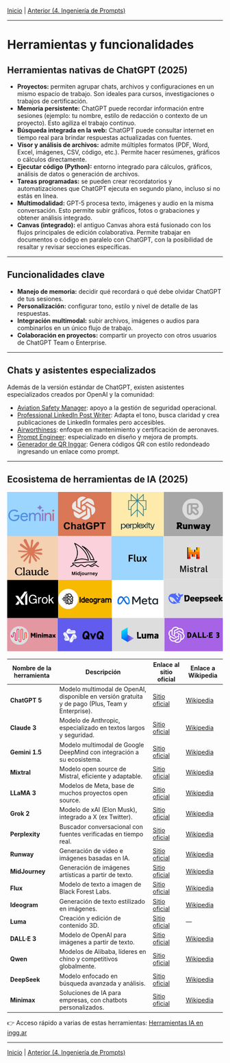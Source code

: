 [Inicio](./README.md) | [Anterior (4. Ingeniería de Prompts)](./3-IngPrompts.md)

---

# Herramientas y funcionalidades

## Herramientas nativas de ChatGPT (2025)

* **Proyectos:** permiten agrupar chats, archivos y configuraciones en un mismo espacio de trabajo. Son ideales para cursos, investigaciones o trabajos de certificación.
* **Memoria persistente:** ChatGPT puede recordar información entre sesiones (ejemplo: tu nombre, estilo de redacción o contexto de un proyecto). Esto agiliza el trabajo continuo.
* **Búsqueda integrada en la web:** ChatGPT puede consultar internet en tiempo real para brindar respuestas actualizadas con fuentes.
* **Visor y análisis de archivos:** admite múltiples formatos (PDF, Word, Excel, imágenes, CSV, código, etc.). Permite hacer resúmenes, gráficos o cálculos directamente.
* **Ejecutar código (Python):** entorno integrado para cálculos, gráficos, análisis de datos o generación de archivos.
* **Tareas programadas:** se pueden crear recordatorios y automatizaciones que ChatGPT ejecuta en segundo plano, incluso si no estás en línea.
* **Multimodalidad:** GPT-5 procesa texto, imágenes y audio en la misma conversación. Esto permite subir gráficos, fotos o grabaciones y obtener análisis integrado.
* **Canvas (integrado):** el antiguo Canvas ahora está fusionado con los flujos principales de edición colaborativa. Permite trabajar en documentos o código en paralelo con ChatGPT, con la posibilidad de resaltar y revisar secciones específicas.

---

## Funcionalidades clave

* **Manejo de memoria:** decidir qué recordará o qué debe olvidar ChatGPT de tus sesiones.
* **Personalización:** configurar tono, estilo y nivel de detalle de las respuestas.
* **Integración multimodal:** subir archivos, imágenes o audios para combinarlos en un único flujo de trabajo.
* **Colaboración en proyectos:** compartir un proyecto con otros usuarios de ChatGPT Team o Enterprise.

---

## Chats y asistentes especializados

Además de la versión estándar de ChatGPT, existen asistentes especializados creados por OpenAI y la comunidad:

* [Aviation Safety Manager](https://chatgpt.com/g/g-qVCqJzMtW-aviation-safety-manager): apoyo a la gestión de seguridad operacional.
* [Professional LinkedIn Post Writer](https://chatgpt.com/g/g-wzCQWPdaA-professional-linkedin-post-writer): Adapta el tono, busca claridad y crea publicaciones de LinkedIn formales pero accesibles.
* [Airworthiness](https://chatgpt.com/g/g-g1t2ZcMk0-airwothiness): enfoque en mantenimiento y certificación de aeronaves.
* [Prompt Engineer](https://chatgpt.com/g/g-5XtVuRE8Y-prompt-engineer): especializado en diseño y mejora de prompts.
* [Generador de QR Inggar](https://chatgpt.com/g/g-6890f1a691448191afe7bad88c28114f-generador-de-qr-inggar): Genera códigos QR con estilo redondeado ingresando un enlace como prompt.

---

## Ecosistema de herramientas de IA (2025)

![Logos de herramientas de IA](./Imagenes/Herramientas-IA.png)

| Nombre de la herramienta | Descripción                                                                                      | Enlace al sitio oficial                                          | Enlace a Wikipedia                                                            |
| ------------------------ | ------------------------------------------------------------------------------------------------ | ---------------------------------------------------------------- | ----------------------------------------------------------------------------- |
| **ChatGPT 5**            | Modelo multimodal de OpenAI, disponible en versión gratuita y de pago (Plus, Team y Enterprise). | [Sitio oficial](https://chat.openai.com/)                        | [Wikipedia](https://es.wikipedia.org/wiki/ChatGPT)                            |
| **Claude 3**             | Modelo de Anthropic, especializado en textos largos y seguridad.                                 | [Sitio oficial](https://claude.ai/)                              | [Wikipedia](https://en.wikipedia.org/wiki/Claude_%28language_model%29)        |
| **Gemini 1.5**           | Modelo multimodal de Google DeepMind con integración a su ecosistema.                            | [Sitio oficial](https://ai.google/get-started/gemini-ecosystem/) | [Wikipedia](https://en.wikipedia.org/wiki/Gemini_%28language_model%29)        |
| **Mixtral**              | Modelo open source de Mistral, eficiente y adaptable.                                            | [Sitio oficial](https://www.mistral.ai/)                         | [Wikipedia](https://en.wikipedia.org/wiki/Mistral_AI)                         |
| **LLaMA 3**              | Modelos de Meta, base de muchos proyectos open source.                                           | [Sitio oficial](https://about.meta.com/)                         | [Wikipedia](https://en.wikipedia.org/wiki/LLaMA)                              |
| **Grok 2**               | Modelo de xAI (Elon Musk), integrado a X (ex Twitter).                                           | [Sitio oficial](https://x.ai/)                                   | [Wikipedia](https://en.wikipedia.org/wiki/Grok_%28chatbot%29)                 |
| **Perplexity**           | Buscador conversacional con fuentes verificadas en tiempo real.                                  | [Sitio oficial](https://www.perplexity.ai/)                      | [Wikipedia](https://en.wikipedia.org/wiki/Perplexity_AI)                      |
| **Runway**               | Generación de video e imágenes basadas en IA.                                                    | [Sitio oficial](https://runwayml.com/)                           | [Wikipedia](https://en.wikipedia.org/wiki/Runway_%28company%29)               |
| **MidJourney**           | Generación de imágenes artísticas a partir de texto.                                             | [Sitio oficial](https://www.midjourney.com/)                     | [Wikipedia](https://en.wikipedia.org/wiki/Midjourney)                         |
| **Flux**                 | Modelo de texto a imagen de Black Forest Labs.                                                   | [Sitio oficial](https://blackforestlabs.ai/)                     | [Wikipedia](https://en.wikipedia.org/wiki/Flux_%28text-to-image_model%29)     |
| **Ideogram**             | Generación de texto estilizado en imágenes.                                                      | [Sitio oficial](https://ideogram.ai/)                            | [Wikipedia](https://en.wikipedia.org/wiki/Ideogram_%28text-to-image_model%29) |
| **Luma**                 | Creación y edición de contenido 3D.                                                              | [Sitio oficial](https://lumalabs.ai/)                            | —                                                                             |
| **DALL·E 3**             | Modelo de OpenAI para imágenes a partir de texto.                                                | [Sitio oficial](https://openai.com/dall-e-3)                     | [Wikipedia](https://en.wikipedia.org/wiki/DALL-E)                             |
| **Qwen**                 | Modelos de Alibaba, líderes en chino y competitivos globalmente.                                 | [Sitio oficial](https://chat.qwen.ai/)                           | [Wikipedia](https://en.wikipedia.org/wiki/Qwen)                               |
| **DeepSeek**             | Modelo enfocado en búsqueda avanzada y análisis.                                                 | [Sitio oficial](https://deepseek.io/)                            | [Wikipedia](https://en.wikipedia.org/wiki/DeepSeek_%28chatbot%29)             |
| **Minimax**              | Soluciones de IA para empresas, con chatbots personalizados.                                     | [Sitio oficial](https://www.minimax.io/)                         | [Wikipedia](https://en.wikipedia.org/wiki/MiniMax_%28company%29)              |

👉 Acceso rápido a varias de estas herramientas: [Herramientas IA en ingg.ar](https://ingg.ar/herramientas-ia/)

---

[Inicio](./README.md) | [Anterior (4. Ingeniería de Prompts)](./3-IngPrompts.md)